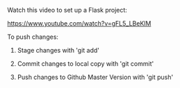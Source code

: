 Watch this video to set up a Flask project:

https://www.youtube.com/watch?v=gFL5_LBeKlM

To push changes:

1. Stage changes with 'git add'

2. Commit changes to local copy with 'git commit'

3. Push changes to Github Master Version with 'git push'



